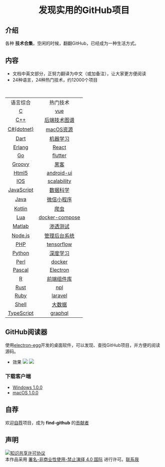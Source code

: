 <div align="center">
    <h1>发现实用的GitHub项目</h1>
</div>

## 介绍
各种 **技术合集**，空闲的时候，翻翻GitHub，已经成为一种生活方式。

## 内容
- 文档中英文部分，正努力翻译为中文（或加备注），让大家更方便阅读
- 24种语言，24种热门技术，约12000个项目
<br>
<div align="center">
    <table>
        <tr>
            <td align="center">语言综合</td>
            <td align="center">热门技术</td>
        </tr>       
        <tr>
            <td align="center"><a href="content/lang/c.md">C</a></td> 
            <td align="center"><a href="content/hot/vue.md">vue</a></td> 
        </tr>
        <tr>
            <td align="center"><a href="content/lang/cplus.md">C++</a></td> 
            <td align="center"><a href="content/hot/backend.md">后端技术图谱</a></td> 
        </tr>
        <tr>
            <td align="center"><a href="content/lang/csharp.md">C#(dotnet)</a></td> 
            <td align="center"><a href="content/hot/mac.md">macOS资源</a></td>
        </tr>
        <tr>
            <td align="center"><a href="content/lang/dart.md">Dart</a></td> 
            <td align="center"><a href="content/hot/achine-learning.md">机器学习</a></td> 
        </tr>
        <tr>
            <td align="center"><a href="content/lang/erlang.md">Erlang</a></td> 
            <td align="center"><a href="content/hot/react.md">React</a></td> 
        </tr>
        <tr>
            <td align="center"><a href="content/lang/go.md">Go</a></td> 
            <td align="center"><a href="content/hot/flutter.md">flutter</a></td> 
        </tr>
        <tr>
            <td align="center"><a href="content/lang/groovy.md">Groovy</a></td> 
            <td align="center"><a href="content/hot/hacking.md">黑客</a></td> 
        </tr>
        <tr>
            <td align="center"><a href="content/lang/html.md">Html5</a></td> 
            <td align="center"><a href="content/hot/android-ui.md">android-ui</a></td> 
        </tr>
        <tr>
            <td align="center"><a href="content/lang/ios.md">IOS</a></td> 
            <td align="center"><a href="content/hot/scalability.md">scalability</a></td> 
        </tr>        
        <tr>
            <td align="center"><a href="content/lang/javascript.md">JavaScript</a></td> 
            <td align="center"><a href="content/hot/datascience.md">数据科学</a></td> 
        </tr>
        <tr>
            <td align="center"><a href="content/lang/java.md">Java</a></td> 
            <td align="center"><a href="content/hot/wechat-weapp.md">微信小程序</a></td> 
        </tr>
        <tr>
            <td align="center"><a href="content/lang/kotlin.md">Kotlin</a></td> 
            <td align="center"><a href="content/hot/spider.md">爬虫</a></td> 
        </tr>
        <tr>
            <td align="center"><a href="content/lang/lua.md">Lua</a></td> 
            <td align="center"><a href="content/hot/docker-compose.md">docker-compose</a></td> 
        </tr>
        <tr>
            <td align="center"><a href="content/lang/matlab.md">Matlab</a></td> 
            <td align="center"><a href="content/hot/pentest.md">渗透测试</a></td> 
        </tr>
        <tr>
            <td align="center"><a href="content/lang/nodejs.md">Node.js</a></td> 
            <td align="center"><a href="content/hot/sysadmin.md">管理后台系统</a></td> 
        </tr>
        <tr>
            <td align="center"><a href="content/lang/php.md">PHP</a></td> 
            <td align="center"><a href="content/hot/tensorflow.md">tensorflow</a></td> 
        </tr>
        <tr>
            <td align="center"><a href="content/lang/python.md">Python</a></td> 
            <td align="center"><a href="content/hot/deep-learning.md">深度学习</a></td> 
        </tr>
        <tr>
            <td align="center"><a href="content/lang/perl.md">Perl</a></td> 
            <td align="center"><a href="content/hot/docker.md">docker</a></td> 
        </tr>
        <tr>
            <td align="center"><a href="content/lang/pascal.md">Pascal</a></td> 
            <td align="center"><a href="content/hot/electron.md">Electron</a></td> 
        </tr>
        <tr>
            <td align="center"><a href="content/lang/r.md">R</a></td> 
            <td align="center"><a href="content/hot/frontend.md">前端组件库</a></td> 
        </tr>   
        <tr>
            <td align="center"><a href="content/lang/rust.md">Rust</a></td> 
            <td align="center"><a href="content/hot/npl.md">npl</a></td> 
        </tr>             
        <tr>
            <td align="center"><a href="content/lang/ruby.md">Ruby</a></td> 
            <td align="center"><a href="content/hot/laravel.md">laravel</a></td> 
        </tr>
        <tr>
            <td align="center"><a href="content/lang/shell.md">Shell</a></td> 
            <td align="center"><a href="content/hot/bigdata.md">大数据</a></td> 
        </tr>
        <tr>
            <td align="center"><a href="content/lang/typescript.md">TypeScript</a></td> 
            <td align="center"><a href="content/hot/graphql.md">graphql</a></td> 
        </tr>           
    </table>
</div>


## GitHub阅读器
使用[electron-egg](https://gitee.com/wallace5303/electron-egg)开发的桌面软件，可以发现、查找GitHub项目，并方便的阅读源码。
- 效果
    ![](https://kaka996.coding.net/p/resource/d/tx-resource/git/raw/master/img/github-reader/gr-home.png)
    ![](https://kaka996.coding.net/p/resource/d/tx-resource/git/raw/master/img/github-reader/gr-reader.png)
    
### 下载客户端
- [Windows 1.0.0](https://kaka996.coding.net/p/resource/d/tx-resource/git/raw/master/github-reader/win/github-reader.exe?download=true)    
- [macOS 1.0.0](https://kaka996.coding.net/p/resource/d/tx-resource/git/raw/master/github-reader/mac/github-reader.dmg?download=true)  

## 自荐
欢迎[自荐](https://github.com/wallace5303/find-github/issues/new)项目，成为 **find-github** 的[贡献者](https://github.com/wallace5303/find-github/blob/master/content/contributors.md)

## 声明

<a rel="license" href="https://creativecommons.org/licenses/by-nc-nd/4.0/deed.zh"><img alt="知识共享许可协议" style="border-width: 0" src="https://licensebuttons.net/l/by-nc-nd/4.0/88x31.png"></a><br>本作品采用 <a rel="license" href="https://creativecommons.org/licenses/by-nc-nd/4.0/deed.zh">署名-非商业性使用-禁止演绎 4.0 国际</a> 进行许可。<a href="mailto:530353222@qq.com">联系我</a>
